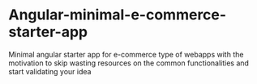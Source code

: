 # Angular-minimal-e-commerce-starter-app
Minimal angular starter app for e-commerce type of webapps with the motivation to skip wasting resources on the common functionalities and start validating your idea
